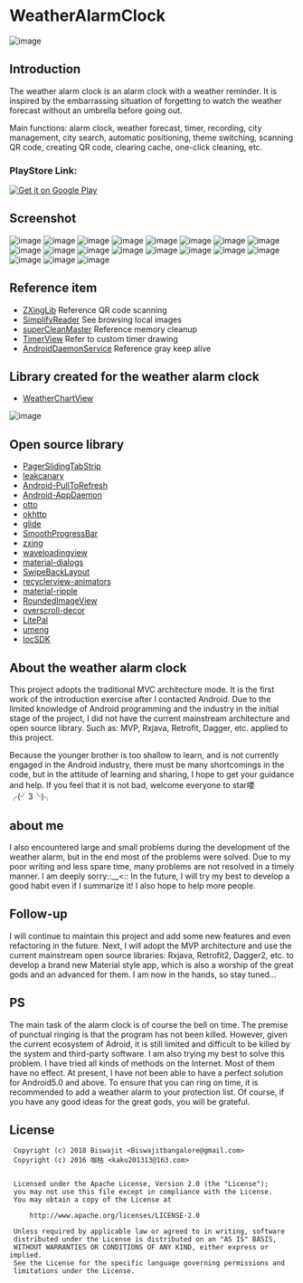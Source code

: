 # WeatherAlarmClock

![image](https://github.com/kaku2015/WeatherAlarmClock/blob/master/screenshots/logo.png)

Introduction
-----------------
The weather alarm clock is an alarm clock with a weather reminder. It is inspired by the embarrassing situation of forgetting to watch the weather forecast without an umbrella before going out.

Main functions: alarm clock, weather forecast, timer, recording, city management, city search, automatic positioning, theme switching, scanning QR code, creating QR code, clearing cache, one-click cleaning, etc.

### PlayStore Link:
<a href='https://play.google.com/store/apps/details?id=com.bisw.weac&pcampaignid=MKT-Other-global-all-co-prtnr-py-PartBadge-Mar2515-1'><img alt='Get it on Google Play' src='https://play.google.com/intl/en_us/badges/images/generic/en_badge_web_generic.png'/></a>


Screenshot
--------------
![image](https://github.com/kaku2015/WeatherAlarmClock/blob/master/screenshots/1.jpeg)
![image](https://github.com/kaku2015/WeatherAlarmClock/blob/master/screenshots/2.jpeg)
![image](https://github.com/kaku2015/WeatherAlarmClock/blob/master/screenshots/3.jpeg)
![image](https://github.com/kaku2015/WeatherAlarmClock/blob/master/screenshots/4.jpeg)
![image](https://github.com/kaku2015/WeatherAlarmClock/blob/master/screenshots/5.jpeg)
![image](https://github.com/kaku2015/WeatherAlarmClock/blob/master/screenshots/6.jpeg)
![image](https://github.com/kaku2015/WeatherAlarmClock/blob/master/screenshots/7.jpeg)
![image](https://github.com/kaku2015/WeatherAlarmClock/blob/master/screenshots/8.jpeg)
![image](https://github.com/kaku2015/WeatherAlarmClock/blob/master/screenshots/9.jpeg)
![image](https://github.com/kaku2015/WeatherAlarmClock/blob/master/screenshots/10.jpeg)
![image](https://github.com/kaku2015/WeatherAlarmClock/blob/master/screenshots/11.jpeg)
![image](https://github.com/kaku2015/WeatherAlarmClock/blob/master/screenshots/12.jpeg)
![image](https://github.com/kaku2015/WeatherAlarmClock/blob/master/screenshots/13.jpeg)
![image](https://github.com/kaku2015/WeatherAlarmClock/blob/master/screenshots/14.jpeg)
![image](https://github.com/kaku2015/WeatherAlarmClock/blob/master/screenshots/15.jpeg)
![image](https://github.com/kaku2015/WeatherAlarmClock/blob/master/screenshots/16.jpeg)
![image](https://github.com/kaku2015/WeatherAlarmClock/blob/master/screenshots/17.jpeg)
![image](https://github.com/kaku2015/WeatherAlarmClock/blob/master/screenshots/18.jpeg)
![image](https://github.com/kaku2015/WeatherAlarmClock/blob/master/screenshots/19.jpeg)

Reference item
--------------

* [ZXingLib](https://github.com/xuyisheng/ZXingLib) Reference QR code scanning
* [SimplifyReader](https://github.com/SkillCollege/SimplifyReader)   See browsing local images
* [superCleanMaster](https://github.com/joyoyao/superCleanMaster)  Reference memory cleanup
* [TimerView](https://github.com/pheynix/TimerView)  Refer to custom timer drawing
* [AndroidDaemonService](https://github.com/D-clock/AndroidDaemonService)  Reference gray keep alive

Library created for the weather alarm clock
-------------------------------------------
* [WeatherChartView](https://github.com/kaku2015/WeatherChartView) 

![image](https://github.com/kaku2015/WeatherAlarmClock/blob/master/screenshots/wcv.png)

Open source library
-------------
* [PagerSlidingTabStrip](https://github.com/astuetz/PagerSlidingTabStrip) 
* [leakcanary](https://github.com/square/leakcanary) 
* [Android-PullToRefresh](https://github.com/chrisbanes/Android-PullToRefresh) 
* [Android-AppDaemon](https://github.com/Coolerfall/Android-AppDaemon) 
* [otto](https://github.com/square/otto) 
* [okhttp](https://github.com/square/okhttp) 
* [glide](https://github.com/bumptech/glide) 
* [SmoothProgressBar](https://github.com/castorflex/SmoothProgressBar) 
* [zxing](https://github.com/zxing/zxing) 
* [waveloadingview](https://github.com/tangqi92/WaveLoadingView) 
* [material-dialogs](https://github.com/afollestad/material-dialogs) 
* [SwipeBackLayout](https://github.com/ikew0ng/SwipeBackLayout) 
* [recyclerview-animators](https://github.com/wasabeef/recyclerview-animators) 
* [material-ripple](https://github.com/balysv/material-ripple) 
* [RoundedImageView](https://github.com/vinc3m1/RoundedImageView) 
* [overscroll-decor](https://github.com/EverythingMe/overscroll-decor) 
* [LitePal](https://github.com/LitePalFramework/LitePal)
* [umeng](http://www.umeng.com/)
* [locSDK](http://lbsyun.baidu.com/)


About the weather alarm clock
---------------
This project adopts the traditional MVC architecture mode. It is the first work of the introduction exercise after I contacted Android. Due to the limited knowledge of Android programming and the industry in the initial stage of the project, I did not have the current mainstream architecture and open source library. Such as: MVP, Rxjava, Retrofit, Dagger, etc. applied to this project.

Because the younger brother is too shallow to learn, and is not currently engaged in the Android industry, there must be many shortcomings in the code, but in the attitude of learning and sharing, I hope to get your guidance and help. If you feel that it is not bad, welcome everyone to star喽╭(╯3╰)╮

about me
---------------
I also encountered large and small problems during the development of the weather alarm, but in the end most of the problems were solved. Due to my poor writing and less spare time, many problems are not resolved in a timely manner. I am deeply sorry::__<:: In the future, I will try my best to develop a good habit even if I summarize it! I also hope to help more people.



Follow-up
---------------
I will continue to maintain this project and add some new features and even refactoring in the future.
Next, I will adopt the MVP architecture and use the current mainstream open source libraries: Rxjava, Retrofit2, Dagger2, etc. to develop a brand new Material style app, which is also a worship of the great gods and an advanced for them. I am now in the hands, so stay tuned...

PS
---------------
The main task of the alarm clock is of course the bell on time. The premise of punctual ringing is that the program has not been killed. However, given the current ecosystem of Adroid, it is still limited and difficult to be killed by the system and third-party software. I am also trying my best to solve this problem. I have tried all kinds of methods on the Internet. Most of them have no effect. At present, I have not been able to have a perfect solution for Android5.0 and above. To ensure that you can ring on time, it is recommended to add a weather alarm to your protection list. Of course, if you have any good ideas for the great gods, you will be grateful.


License
---------------
  ```
   Copyright (c) 2018 Biswajit <Biswajitbangalore@gmail.com>
   Copyright (c) 2016 咖枯 <kaku201313@163.com>


   Licensed under the Apache License, Version 2.0 (the "License");
   you may not use this file except in compliance with the License.
   You may obtain a copy of the License at

       http://www.apache.org/licenses/LICENSE-2.0

   Unless required by applicable law or agreed to in writing, software
   distributed under the License is distributed on an "AS IS" BASIS,
   WITHOUT WARRANTIES OR CONDITIONS OF ANY KIND, either express or implied.
   See the License for the specific language governing permissions and
   limitations under the License.
```





